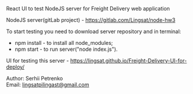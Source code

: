 React UI to test NodeJS server for Freight Delivery web application<br />

NodeJS server(gitLab project) - https://gitlab.com/Lingsat/node-hw3

To start testing you need to download server repository and in terminal:
- npm install - to install all node_modules;
- npm start - to run server("node index.js").<br />

UI for testing this server - https://lingsat.github.io/Freight-Delivery-UI-for-deploy/

Author: Serhii Petrenko<br />
Email: lingsatpilingast@gmail.com